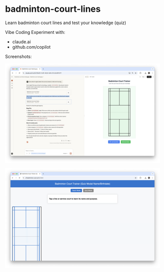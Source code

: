 # badminton-court-lines
Learn badminton court lines and test your knowledge (quiz)

Vibe Coding Experiment with:
* claude.ai
* github.com/copilot

Screenshots:

![claude.ai playground screenshot](/claude-ai/Screenshot.png)

![github copilot screenshot](/github-copilot/Screenshot.png)
